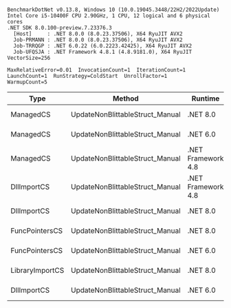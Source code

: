 ```

BenchmarkDotNet v0.13.8, Windows 10 (10.0.19045.3448/22H2/2022Update)
Intel Core i5-10400F CPU 2.90GHz, 1 CPU, 12 logical and 6 physical cores
.NET SDK 8.0.100-preview.7.23376.3
  [Host]     : .NET 8.0.0 (8.0.23.37506), X64 RyuJIT AVX2
  Job-PRMANN : .NET 8.0.0 (8.0.23.37506), X64 RyuJIT AVX2
  Job-TRRQGP : .NET 6.0.22 (6.0.2223.42425), X64 RyuJIT AVX2
  Job-UFQSJA : .NET Framework 4.8.1 (4.8.9181.0), X64 RyuJIT VectorSize=256

MaxRelativeError=0.01  InvocationCount=1  IterationCount=1  
LaunchCount=1  RunStrategy=ColdStart  UnrollFactor=1  
WarmupCount=5  

```
| Type            | Method                          | Runtime            | input                | Mean        | Error | Median      | Min         | Max         | Allocated |
|---------------- |-------------------------------- |------------------- |--------------------- |------------:|------:|------------:|------------:|------------:|----------:|
| ManagedCS       | UpdateNonBlittableStruct_Manual | .NET 8.0           | PInvo(...)truct [49] |    494.4 μs |    NA |    494.4 μs |    494.4 μs |    494.4 μs |     480 B |
| ManagedCS       | UpdateNonBlittableStruct_Manual | .NET 6.0           | PInvo(...)truct [49] |    663.4 μs |    NA |    663.4 μs |    663.4 μs |    663.4 μs |     720 B |
| ManagedCS       | UpdateNonBlittableStruct_Manual | .NET Framework 4.8 | PInvo(...)truct [49] |    740.8 μs |    NA |    740.8 μs |    740.8 μs |    740.8 μs |         - |
| DllImportCS     | UpdateNonBlittableStruct_Manual | .NET Framework 4.8 | PInvo(...)truct [49] | 18,570.6 μs |    NA | 18,570.6 μs | 18,570.6 μs | 18,570.6 μs |         - |
| DllImportCS     | UpdateNonBlittableStruct_Manual | .NET 8.0           | PInvo(...)truct [49] | 18,768.9 μs |    NA | 18,768.9 μs | 18,768.9 μs | 18,768.9 μs |     472 B |
| FuncPointersCS  | UpdateNonBlittableStruct_Manual | .NET 8.0           | PInvo(...)truct [49] | 30,203.5 μs |    NA | 30,203.5 μs | 30,203.5 μs | 30,203.5 μs |     472 B |
| FuncPointersCS  | UpdateNonBlittableStruct_Manual | .NET 6.0           | PInvo(...)truct [49] | 30,294.3 μs |    NA | 30,294.3 μs | 30,294.3 μs | 30,294.3 μs |     712 B |
| LibraryImportCS | UpdateNonBlittableStruct_Manual | .NET 8.0           | PInvo(...)truct [49] | 30,667.4 μs |    NA | 30,667.4 μs | 30,667.4 μs | 30,667.4 μs |     472 B |
| DllImportCS     | UpdateNonBlittableStruct_Manual | .NET 6.0           | PInvo(...)truct [49] | 41,898.0 μs |    NA | 41,898.0 μs | 41,898.0 μs | 41,898.0 μs |     712 B |
